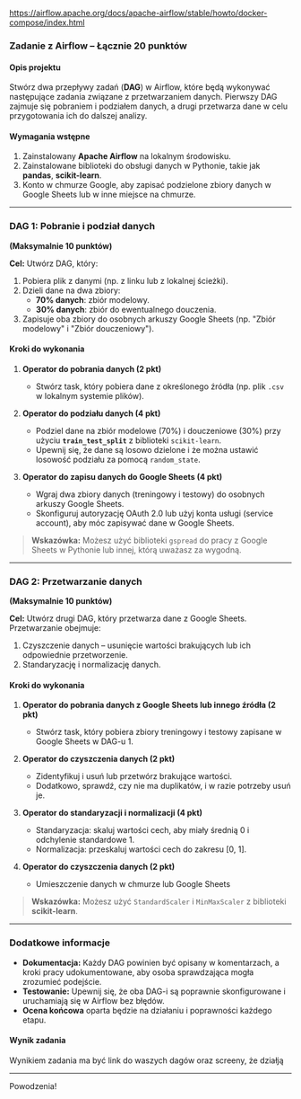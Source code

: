 https://airflow.apache.org/docs/apache-airflow/stable/howto/docker-compose/index.html

### **Zadanie z Airflow – Łącznie 20 punktów**

#### **Opis projektu**

Stwórz dwa przepływy zadań (**DAG**) w Airflow, które będą wykonywać następujące zadania związane z przetwarzaniem danych. Pierwszy DAG zajmuje się pobraniem i podziałem danych, a drugi przetwarza dane w celu przygotowania ich do dalszej analizy.

#### **Wymagania wstępne**

1. Zainstalowany **Apache Airflow** na lokalnym środowisku.
2. Zainstalowane biblioteki do obsługi danych w Pythonie, takie jak **pandas**, **scikit-learn**.
3. Konto w chmurze Google, aby zapisać podzielone zbiory danych w Google Sheets lub w inne miejsce na chmurze.

---

### **DAG 1: Pobranie i podział danych**
**(Maksymalnie 10 punktów)**

**Cel:** Utwórz DAG, który:
1. Pobiera plik z danymi (np. z linku lub z lokalnej ścieżki).
2. Dzieli dane na dwa zbiory:
   - **70% danych**: zbiór modelowy.
   - **30% danych**: zbiór do ewentualnego douczenia.
3. Zapisuje oba zbiory do osobnych arkuszy Google Sheets (np. "Zbiór modelowy" i "Zbiór douczeniowy").

#### **Kroki do wykonania**
1. **Operator do pobrania danych (2 pkt)**  
   - Stwórz task, który pobiera dane z określonego źródła (np. plik `.csv` w lokalnym systemie plików).

2. **Operator do podziału danych (4 pkt)**  
   - Podziel dane na zbiór modelowe (70%) i douczeniowe (30%) przy użyciu **`train_test_split`** z biblioteki `scikit-learn`.
   - Upewnij się, że dane są losowo dzielone i że można ustawić losowość podziału za pomocą `random_state`.

3. **Operator do zapisu danych do Google Sheets (4 pkt)**  
   - Wgraj dwa zbiory danych (treningowy i testowy) do osobnych arkuszy Google Sheets.
   - Skonfiguruj autoryzację OAuth 2.0 lub użyj konta usługi (service account), aby móc zapisywać dane w Google Sheets.

> **Wskazówka:** Możesz użyć biblioteki `gspread` do pracy z Google Sheets w Pythonie lub innej, którą uważasz za wygodną.

---

### **DAG 2: Przetwarzanie danych**
**(Maksymalnie 10 punktów)**

**Cel:** Utwórz drugi DAG, który przetwarza dane z Google Sheets. Przetwarzanie obejmuje:
1. Czyszczenie danych – usunięcie wartości brakujących lub ich odpowiednie przetworzenie.
2. Standaryzację i normalizację danych.

#### **Kroki do wykonania**
1. **Operator do pobrania danych z Google Sheets lub innego źródła (2 pkt)**  
   - Stwórz task, który pobiera zbiory treningowy i testowy zapisane w Google Sheets w DAG-u 1.

2. **Operator do czyszczenia danych (2 pkt)**  
   - Zidentyfikuj i usuń lub przetwórz brakujące wartości.
   - Dodatkowo, sprawdź, czy nie ma duplikatów, i w razie potrzeby usuń je.

3. **Operator do standaryzacji i normalizacji (4 pkt)**  
   - Standaryzacja: skaluj wartości cech, aby miały średnią 0 i odchylenie standardowe 1.
   - Normalizacja: przeskaluj wartości cech do zakresu [0, 1].

4. **Operator do czyszczenia danych (2 pkt)**  
   - Umieszczenie danych w chmurze lub Google Sheets

> **Wskazówka:** Możesz użyć `StandardScaler` i `MinMaxScaler` z biblioteki **scikit-learn**.

---

### **Dodatkowe informacje**

- **Dokumentacja:** Każdy DAG powinien być opisany w komentarzach, a kroki pracy udokumentowane, aby osoba sprawdzająca mogła zrozumieć podejście.
- **Testowanie:** Upewnij się, że oba DAG-i są poprawnie skonfigurowane i uruchamiają się w Airflow bez błędów.
- **Ocena końcowa** oparta będzie na działaniu i poprawności każdego etapu.

#### **Wynik zadania**

Wynikiem zadania ma być link do waszych dagów oraz screeny, że działją

---

Powodzenia!
